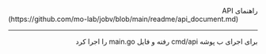 <div dir=rtl>
 راهنمای API
</div>
(https://github.com/mo-lab/jobv/blob/main/readme/api_document.md)

___

<div dir=rtl>
برای اجرای ب پوشه cmd/api رفته و فایل main.go را اجرا کرد 
</div>
